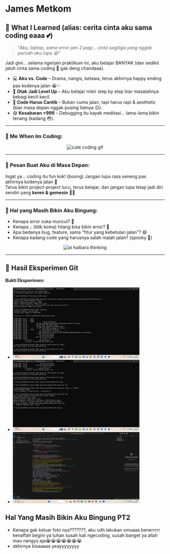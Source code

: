 # James Metkom  
## 💌 What I Learned (alias: cerita cinta aku sama coding eaaa 💕)

> *"Aku, laptop, sama error jam 2 pagi… cinta segitiga yang nggak pernah aku lupa 😆"*  

Jadi gini... selama ngerjain praktikum ini, aku belajar BANYAK (dan sedikit jatuh cinta sama coding 🤭 gak deng chandaaa).  

- 💻 **Aku vs. Code** – Drama, nangis, ketawa, terus akhirnya happy ending pas kodenya jalan 😭✨  
- 🧠 **Otak Jadi Level Up** – Aku belajar mikir step by step biar masalahnya kebagi kecil-kecil.  
- 🎀 **Code Harus Cantik** – Bukan cuma jalan, tapi harus rapi & aesthetic (biar masa depan nggak pusing liatnya 😌).  
- 😅 **Kesabaran +999** – Debugging itu kayak meditasi… lama-lama bikin tenang (kadang 😳).  

---

### 🎀 Me When Im Coding:
<p align="center">
  <img src="https://media2.giphy.com/media/v1.Y2lkPTc5MGI3NjExZDd1NXRybDIwaXF6ejV0ZzYyeHYyeG1ucXozdGFrOTQ0NjlhbHVyeiZlcD12MV9pbnRlcm5hbF9naWZfYnlfaWQmY3Q9Zw/heIX5HfWgEYlW/giphy.gif" alt="cute coding gif" width="300"/>
</p>

---

### 💭 Pesan Buat Aku di Masa Depan:
Ingat ya… coding itu fun kok! (boong) Jangan lupa rasa seneng pas akhirnya kodenya jalan 🥹  
Terus bikin project-project lucu, terus belajar, dan jangan lupa tetap jadi diri sendiri yang **keren & gemesin** 💅✨  

---

### 🤯 Hal yang Masih Bikin Aku Bingung:
- Kenapa error suka muncul? 🌚  
- Kenapa `;` (titik koma) hilang bisa bikin error? 🥲  
- Apa bedanya bug, feature, sama "fitur yang kebetulan jalan"? 😅  
- Kenapa kadang code yang harusnya salah malah jalan? (spooky 👻)    

<p align="center">
  <img src="https://media1.tenor.com/m/za1KaIghXBEAAAAC/haibara-ai-detective-conan.gif" alt="ai haibara thinking" width="300"/>
</p>

---

## 📸 Hasil Eksperimen Git  

**Bukti Eksperimen:**

- <img src="Screenshot-49.png" alt="Screenshot 49" width="400">
- <img src="Screenshot-50.png" alt="Screenshot 50" width="400">
- <img src="Screenshot-51.png" alt="Screenshot 51" width="400">


## Hal Yang Masih Bikin Aku Bingung PT2
- Kenapa gak keluar foto nya???????, aku udh lakukan smuaaa benerrrrr kenaffah begini ya tuhan susah kali ngecoding, susah banget ya allah mau nangys aja😭😭😭😭😭😭😭
- akhirnya bisaaaaa yeayyyyyyyy


